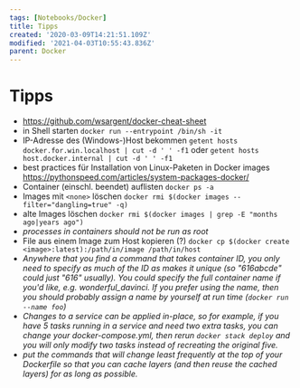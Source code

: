 ```yaml
---
tags: [Notebooks/Docker]
title: Tipps
created: '2020-03-09T14:21:51.109Z'
modified: '2021-04-03T10:55:43.836Z'
parent: Docker
---
```


# Tipps
- https://github.com/wsargent/docker-cheat-sheet
- in Shell starten
  `docker run --entrypoint /bin/sh -it`
- IP-Adresse des (Windows-)Host bekommen
  `getent hosts docker.for.win.localhost | cut -d ' ' -f1`
  oder
  `getent hosts host.docker.internal | cut -d ' ' -f1`
- best practices für Installation von Linux-Paketen in Docker images
  https://pythonspeed.com/articles/system-packages-docker/
- Container (einschl. beendet) auflisten
  `docker ps -a`
- Images mit `<none>` löschen
  `docker rmi $(docker images --filter="dangling=true" -q)`
- alte Images löschen
  `docker rmi $(docker images | grep -E "months ago|years ago")`
- *processes in containers should not be run as root*
- File aus einem Image zum Host kopieren (?)
  `docker cp $(docker create <image>:latest):/path/in/image /path/in/host`
- *Anywhere that you find a command that takes container ID, you only need to specify as much of the ID as makes it unique (so "616abcde" could just "616" usually). You could specify the full container name if you'd like, e.g. wonderful_davinci. If you prefer using the name, then you should probably assign a name by yourself at run time (`docker run --name foo`)*
- *Changes to a service can be applied in-place, so for example, if you have 5 tasks running in a service and need two extra tasks, you can change your docker-compose.yml, then rerun `docker stack deploy` and you will only modify two tasks instead of recreating the original five.*
- *put the commands that will change least frequently at the top of your Dockerfile so that you can cache layers (and then reuse the cached layers) for as long as possible.*
